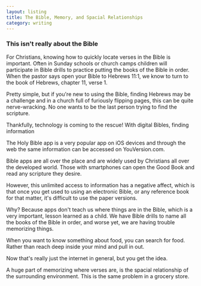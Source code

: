 ```yaml
---
layout: listing
title: The Bible, Memory, and Spacial Relationships
category: writing
---
```


### This isn't really about the Bible
For Christians, knowing how to quickly locate verses in the Bible is important. Often in Sunday schools or church camps children will participate in Bible drills to practice putting the books of the Bible in order. When the pastor says open your Bible to Hebrews 11:1, we know to turn to the book of Hebrews, chapter 11, verse 1. 

Pretty simple, but if you're new to using the Bible, finding Hebrews may be a challenge and in a church full of furiously flipping pages, this can be quite nerve-wracking. No one wants to be the last person trying to find the scripture.

Thankfully, technology is coming to the rescue! With digital Bibles, finding information








The Holy Bible app is a very popular app on iOS devices and through the web the same information can be accessed on YouVersion.com.

Bible apps are all over the place and are widely used by Christians all over the developed world. Those with smartphones can open the Good Book and read any scripture they desire.

However, this unlimited access to information has a negative affect, which is that once you get used to using an electronic Bible, or any reference book for that matter, it's difficult to use the paper versions. 

Why? Because apps don't teach us where things are in the Bible, which is a very important, lesson learned as a child. We have Bible drills to name all the books of the Bible in order, and worse yet, we are having trouble memorizing things.

When you want to know something about food, you can search for food. Rather than reach deep inside your mind and pull in out.

Now that's really just the internet in general, but you get the idea.

A huge part of memorizing where verses are, is the spacial relationship of the surrounding environment. This is the same problem in a grocery store.

